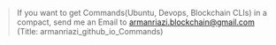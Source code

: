 > If you want to get Commands(Ubuntu, Devops, Blockchain CLIs) in a compact, send me an Email to armanriazi.blockchain@gmail.com 
> (Title: armanriazi_github_io_Commands)